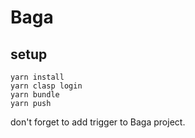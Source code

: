 # Baga

## setup

```
yarn install
yarn clasp login
yarn bundle
yarn push
```

don't forget to add trigger to Baga project.
